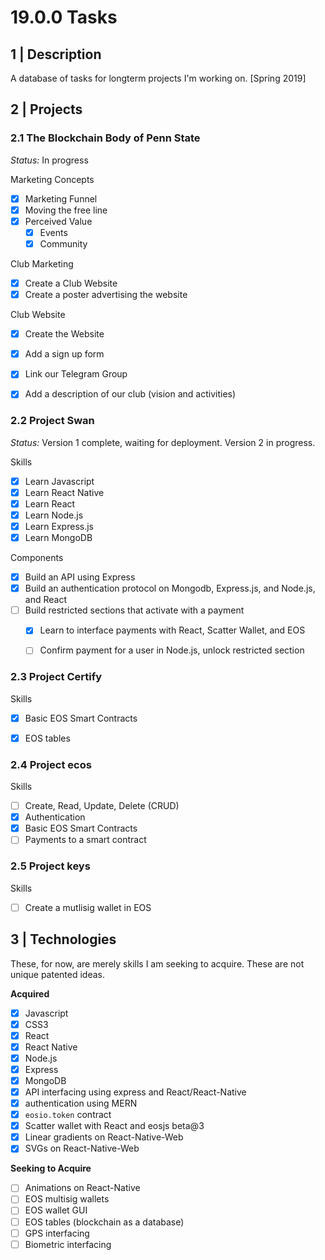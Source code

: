 # 19.0.0 Tasks


## 1 | Description

A database of tasks for longterm projects I'm working on. [Spring 2019]

## 2 | Projects

### 2.1 The Blockchain Body of Penn State

*Status:* In progress

Marketing Concepts
- [x] Marketing Funnel
- [x] Moving the free line
- [x] Perceived Value
  - [x] Events
  - [x] Community

Club Marketing
- [x] Create a Club Website
- [x] Create a poster advertising the website

Club Website
- [x] Create the Website
- [x] Add a sign up form
- [x] Link our Telegram Group
- [x] Add a description of our club (vision and activities)


### 2.2 Project Swan

*Status:* Version 1 complete, waiting for deployment. Version 2 in progress.

Skills
- [x] Learn Javascript
- [x] Learn React Native
- [x] Learn React
- [x] Learn Node.js
- [x] Learn Express.js
- [x] Learn MongoDB

Components
- [x] Build an API using Express
- [x] Build an authentication protocol on Mongodb, Express.js, and Node.js, and React
- [ ] Build restricted sections that activate with a payment
  - [x] Learn to interface payments with React, Scatter Wallet, and EOS
  - [ ] Confirm payment for a user in Node.js, unlock restricted section


### 2.3 Project Certify

Skills
- [x] Basic EOS Smart Contracts
- [x] EOS tables


### 2.4 Project ecos

Skills
- [ ] Create, Read, Update, Delete (CRUD)
- [x] Authentication
- [x] Basic EOS Smart Contracts
- [ ] Payments to a smart contract

### 2.5 Project keys

Skills
- [ ] Create a mutlisig wallet in EOS


## 3 | Technologies

These, for now, are merely skills I am seeking to acquire. These are not unique patented ideas.

**Acquired**
- [x] Javascript
- [x] CSS3
- [x] React
- [x] React Native
- [x] Node.js
- [x] Express
- [x] MongoDB
- [x] API interfacing using express and React/React-Native
- [x] authentication using MERN
- [x] `eosio.token` contract
- [x] Scatter wallet with React and eosjs beta@3
- [x] Linear gradients on React-Native-Web
- [x] SVGs on React-Native-Web

**Seeking to Acquire**
- [ ] Animations on React-Native
- [ ] EOS multisig wallets
- [ ] EOS wallet GUI
- [ ] EOS tables (blockchain as a database)
- [ ] GPS interfacing
- [ ] Biometric interfacing
